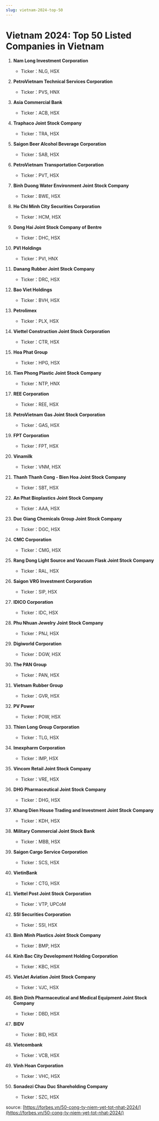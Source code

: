 ```yaml
---
slug: vietnam-2024-top-50
---
```



# Vietnam 2024:  Top 50 Listed Companies in Vietnam

1. **Nam Long Investment Corporation**
    
    - Ticker：NLG, HSX
2. **PetroVietnam Technical Services Corporation**
    
    - Ticker：PVS, HNX
3. **Asia Commercial Bank**
    
    - Ticker：ACB, HSX
4. **Traphaco Joint Stock Company**
    
    - Ticker：TRA, HSX
5. **Saigon Beer Alcohol Beverage Corporation**
    
    - Ticker：SAB, HSX
6. **PetroVietnam Transportation Corporation**
    
    - Ticker：PVT, HSX
7. **Binh Duong Water Environment Joint Stock Company**
    
    - Ticker：BWE, HSX
8. **Ho Chi Minh City Securities Corporation**
    
    - Ticker：HCM, HSX
9. **Dong Hai Joint Stock Company of Bentre**
    
    - Ticker：DHC, HSX
10. **PVI Holdings**
    
    - Ticker：PVI, HNX
11. **Danang Rubber Joint Stock Company**
    
    - Ticker：DRC, HSX
12. **Bao Viet Holdings**
    
    - Ticker：BVH, HSX
13. **Petrolimex**
    
    - Ticker：PLX, HSX
14. **Viettel Construction Joint Stock Corporation**
    
    - Ticker：CTR, HSX
15. **Hoa Phat Group**
    
    - Ticker：HPG, HSX
16. **Tien Phong Plastic Joint Stock Company**
    
    - Ticker：NTP, HNX
17. **REE Corporation**
    
    - Ticker：REE, HSX
18. **PetroVietnam Gas Joint Stock Corporation**
    
    - Ticker：GAS, HSX
19. **FPT Corporation**
    
    - Ticker：FPT, HSX
20. **Vinamilk**
    
    - Ticker：VNM, HSX
21. **Thanh Thanh Cong - Bien Hoa Joint Stock Company**
    
    - Ticker：SBT, HSX
22. **An Phat Bioplastics Joint Stock Company**
    
    - Ticker：AAA, HSX
23. **Duc Giang Chemicals Group Joint Stock Company**
    
    - Ticker：DGC, HSX
24. **CMC Corporation**
    
    - Ticker：CMG, HSX
25. **Rang Dong Light Source and Vacuum Flask Joint Stock Company**
    
    - Ticker：RAL, HSX
26. **Saigon VRG Investment Corporation**
    
    - Ticker：SIP, HSX
27. **IDICO Corporation**
    
    - Ticker：IDC, HSX
28. **Phu Nhuan Jewelry Joint Stock Company**
    
    - Ticker：PNJ, HSX
29. **Digiworld Corporation**
    
    - Ticker：DGW, HSX
30. **The PAN Group**
    
    - Ticker：PAN, HSX
31. **Vietnam Rubber Group**
    
    - Ticker：GVR, HSX
32. **PV Power**
    
    - Ticker：POW, HSX
33. **Thien Long Group Corporation**
    
    - Ticker：TLG, HSX
34. **Imexpharm Corporation**
    
    - Ticker：IMP, HSX
35. **Vincom Retail Joint Stock Company**
    
    - Ticker：VRE, HSX
36. **DHG Pharmaceutical Joint Stock Company**
    
    - Ticker：DHG, HSX
37. **Khang Dien House Trading and Investment Joint Stock Company**
    
    - Ticker：KDH, HSX
38. **Military Commercial Joint Stock Bank**
    
    - Ticker：MBB, HSX
39. **Saigon Cargo Service Corporation**
    
    - Ticker：SCS, HSX
40. **VietinBank**
    
    - Ticker：CTG, HSX
41. **Viettel Post Joint Stock Corporation**
    
    - Ticker：VTP, UPCoM
42. **SSI Securities Corporation**
    
    - Ticker：SSI, HSX
43. **Binh Minh Plastics Joint Stock Company**
    
    - Ticker：BMP, HSX
44. **Kinh Bac City Development Holding Corporation**
    
    - Ticker：KBC, HSX
45. **VietJet Aviation Joint Stock Company**
    
    - Ticker：VJC, HSX
46. **Binh Dinh Pharmaceutical and Medical Equipment Joint Stock Company**
    
    - Ticker：DBD, HSX
47. **BIDV**
    
    - Ticker：BID, HSX
48. **Vietcombank**
    
    - Ticker：VCB, HSX
49. **Vinh Hoan Corporation**
    
    - Ticker：VHC, HSX
50. **Sonadezi Chau Duc Shareholding Company**
    
    - Ticker：SZC, HSX

source: [https://forbes.vn/50-cong-ty-niem-yet-tot-nhat-2024/](https://forbes.vn/50-cong-ty-niem-yet-tot-nhat-2024/)